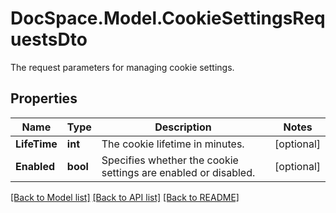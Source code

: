 # DocSpace.Model.CookieSettingsRequestsDto
The request parameters for managing cookie settings.

## Properties

Name | Type | Description | Notes
------------ | ------------- | ------------- | -------------
**LifeTime** | **int** | The cookie lifetime in minutes. | [optional] 
**Enabled** | **bool** | Specifies whether the cookie settings are enabled or disabled. | [optional] 

[[Back to Model list]](../README.md#documentation-for-models) [[Back to API list]](../README.md#documentation-for-api-endpoints) [[Back to README]](../README.md)

